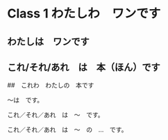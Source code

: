 #   Class 1 わたしわ　ワンです

##  わたしは　ワンです

##  これ/それ/あれ　は　本（ほん）です

##　これわ　わたしの　本です

～は　です。

これ／それ／あれ　は　～　です。

これ／それ／あれ　は　～　の　…　です。